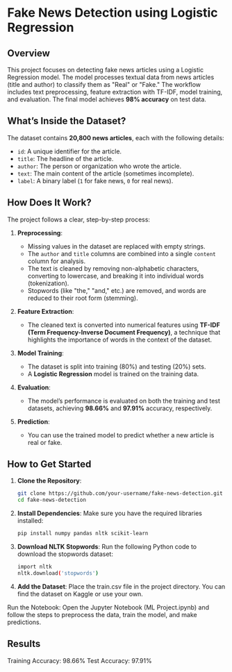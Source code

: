 # Fake News Detection using Logistic Regression

## Overview
This project focuses on detecting fake news articles using a Logistic Regression model. The model processes textual data from news articles (title and author) to classify them as "Real" or "Fake." The workflow includes text preprocessing, feature extraction with TF-IDF, model training, and evaluation. The final model achieves **98% accuracy** on test data.

## What’s Inside the Dataset?
The dataset contains **20,800 news articles**, each with the following details:
- `id`: A unique identifier for the article.
- `title`: The headline of the article.
- `author`: The person or organization who wrote the article.
- `text`: The main content of the article (sometimes incomplete).
- `label`: A binary label (`1` for fake news, `0` for real news).

## How Does It Work?
The project follows a clear, step-by-step process:
1. **Preprocessing**:
   - Missing values in the dataset are replaced with empty strings.
   - The `author` and `title` columns are combined into a single `content` column for analysis.
   - The text is cleaned by removing non-alphabetic characters, converting to lowercase, and breaking it into individual words (tokenization).
   - Stopwords (like "the," "and," etc.) are removed, and words are reduced to their root form (stemming).

2. **Feature Extraction**:
   - The cleaned text is converted into numerical features using **TF-IDF (Term Frequency-Inverse Document Frequency)**, a technique that highlights the importance of words in the context of the dataset.

3. **Model Training**:
   - The dataset is split into training (80%) and testing (20%) sets.
   - A **Logistic Regression** model is trained on the training data.

4. **Evaluation**:
   - The model’s performance is evaluated on both the training and test datasets, achieving **98.66%** and **97.91%** accuracy, respectively.

5. **Prediction**:
   - You can use the trained model to predict whether a new article is real or fake.

## How to Get Started
1. **Clone the Repository**:
   ```bash
   git clone https://github.com/your-username/fake-news-detection.git
   cd fake-news-detection
   
2. **Install Dependencies**:
Make sure you have the required libraries installed:
   ```bash
   pip install numpy pandas nltk scikit-learn

3. **Download NLTK Stopwords**:
Run the following Python code to download the stopwords dataset:
   ```bash
   import nltk
   nltk.download('stopwords')

4. **Add the Dataset**:
Place the train.csv file in the project directory. You can find the dataset on Kaggle or use your own.

Run the Notebook:
Open the Jupyter Notebook (ML Project.ipynb) and follow the steps to preprocess the data, train the model, and make predictions.

## Results
   Training Accuracy: 98.66%
   Test Accuracy: 97.91%
